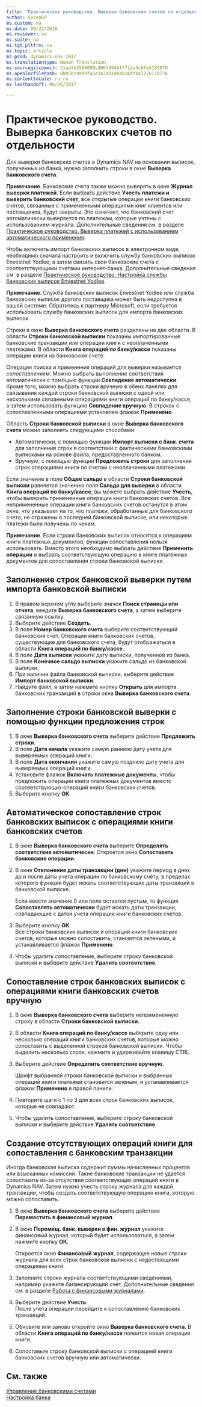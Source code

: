 ```yaml
---
title: "Практическое руководство. Выверка банковских счетов по отдельности"
author: SorenGP
ms.custom: na
ms.date: 09/22/2016
ms.reviewer: na
ms.suite: na
ms.tgt_pltfrm: na
ms.topic: article
ms-prod: dynamics-nav-2017
ms.translationtype: Human Translation
ms.sourcegitcommit: 51adfb3588099c496f0946ff71da5c6fe518f070
ms.openlocfilehash: 8b05bc9d09fa1e1a7a01eb4816ffba727611b776
ms.contentlocale: ru-ru
ms.lasthandoff: 06/26/2017

---
```


# <a name="how-to-reconcile-bank-accounts-separately"></a>Практическое руководство. Выверка банковских счетов по отдельности
Для выверки банковских счетов в Dynamics NAV на основании выписок, полученных из банка, нужно заполнить строки в окне **Выверка банковского счета**.

**Примечание**. Банковские счета также можно выверять в окне **Журнал выверки платежей**. Если выбрать действие **Учесть платежи и выверить банковский счет**, все открытые операции книги банковских счетов, связанные с примененными операциями книг клиентов или поставщиков, будут закрыты. Это означает, что банковский счет автоматически выверяется по платежам, которые учтены с использованием журнала. Дополнительные сведения см. в разделе [Практическое руководство. Выверка платежей с использованием автоматического применения](receivables-how-reconcile-payments-auto-application.md).

Чтобы включить импорт банковских выписок в электронном виде, необходимо сначала настроить и включить службу банковских выписок Envestnet Yodlee, а затем связать свои банковские счета с соответствующими счетами интернет-банка. Дополнительные сведения см. в разделе [Практическое руководство. Настройка службы банковских выписок Envestnet Yodlee](bank-how-setup-bank-statement-service.md).

**Примечание**. Служба банковских выписок Envestnet Yodlee или служба банковских выписок другого поставщика может быть недоступна в вашей системе. Обратитесь к партнеру Microsoft, если требуется использовать службу банковских выписок для импорта банковских выписок.

Строки в окне **Выверка банковского счета** разделены на две области. В области **Строки банковской выписки** показаны импортированные банковские транзакции или операции книги с неоплаченными платежами. В области **Книга операций по банку/кассе** показаны операции книги на банковском счете.

Операция поиска и применения операций для выверки называется *сопоставлением*. Можно выбрать выполнение соответствия автоматически с помощью функции **Совпадение автоматически**. Кроме того, можно выбрать строки вручную в обеих панелях для связывания каждой строки банковской выписки с одной или несколькими связанными операциями книги операций по банку/кассе, а затем использовать функцию **Совпадение вручную**. В строках с сопоставленными операциями установлен флажок **Применено**.

Область **Строки банковской выписки** в окне **Выверка банковского счета** можно заполнять следующими способами:

* Автоматически, с помощью функции **Импорт выписки с банк. счета** для заполнения строк в соответствии с фактическими банковскими выписками на основе файла, предоставленного банком.
* Вручную, с помощью функции **Предложить строки** для заполнения строк операциями книги по счетам с неоплаченными платежами.

Если значение в поле **Общее сальдо** в области **Строки банковской выписки** равняется значению поля **Сальдо для выверки** в области **Книга операций по банку/кассе**, вы можете выбрать действие **Учесть**, чтобы выверить примененные операции книги банковских счетов. Все непримененные операции книги банковских счетов останутся в этом окне, что указывает на то, что платежи, обработанные для банковского счета, не отражены в последней банковской выписке, или некоторые платежи были получены по чекам.

**Примечание**. Если строки банковских выписок относятся к операциям книги платежных документов, функции сопоставления нельзя использовать. Вместо этого необходимо выбрать действие **Применить операции** и выбрать соответствующую операцию в книге платежных документов для сопоставления строки банковской выписки.

## <a name="to-fill-bank-reconciliation-lines-by-importing-a-bank-statement"></a>Заполнение строк банковской выверки путем импорта банковской выписки  
1. В правом верхнем углу выберите значок **Поиск страницы или отчета**, введите **Выверка банковского счета**, а затем выберите связанную ссылку.
2. Выберите действие **Создать**.
3. В поле **Номер банковского счета** выберите соответствующий банковский счет. Операции книги банковских счетов, существующие для банковского счета, будут отображаться в области **Книга операций по банку/кассе**.
4. В поле **Дата выписки** укажите дату выписки, полученной из банка.
5. В поле **Конечное сальдо выписки** укажите сальдо из банковской выписки.
6. При наличии файла банковской выписки, выберите действие **Импорт банковской выписки**.
7. Найдите файл, а затем нажмите кнопку **Открыть** для импорта банковских транзакций в строки окна **Выверка банковского счета**.

## <a name="to-fill-bank-reconciliation-lines-with-the-suggest-lines-function"></a>Заполнение строки банковской выверки с помощью функции предложения строк
1. В окне **Выверка банковского счета** выберите действие **Предложить строки**.
2. В поле **Дата начала** укажите самую раннюю дату учета для выверяемых операций книги.
3. В поле **Дата окончания** укажите самую позднюю дату учета для выверяемых операций книги.
4. Установите флажок **Включать платежные документы**, чтобы предложить операции книги платежных документов вместо соответствующих операций книги банковских счетов.
5. Выберите кнопку **ОК**.

## <a name="to-match-bank-statement-lines-with-bank-account-ledger-entries-automatically"></a>Автоматическое сопоставление строк банковских выписок с операциями книги банковских счетов
1. В окне **Выверка банковского счета** выберите **Определять соответствие автоматически**. Откроется окно **Сопоставить банковские операции**.
2. В окне **Отклонение даты транзакции (дни)** укажите период в днях до и после даты учета операции по банковскому счету, в пределах которого функция будет искать соответствующие даты транзакций в банковской выписке.

    Если ввести значение 0 или поле остается пустым, то функция **Сопоставлять автоматически** будет искать даты транзакции, совпадающие с датой учета операции книги банковских счетов.  
3. Выберите кнопку **ОК**.  
Все строки банковских выписок и операций книги банковских счетов, которые можно сопоставить, становятся зелеными, и устанавливается флажок **Применено**.
4. Чтобы удалить сопоставление, выберите строку банковской выписки и выберите действие **Удалить соответствие**.

## <a name="to-match-bank-statement-lines-with-bank-account-ledger-entries-manually"></a>Сопоставление строк банковских выписок с операциями книги банковских счетов вручную
1. В окне **Выверка банковского счета** выберите непримененную строку в области **Строки банковской выписки**.
2. В области **Книга операций по банку/кассе** выберите одну или несколько операций книги банковских счетов, которые можно сопоставить с выделенной строкой банковской выписки. Чтобы выделить несколько строк, нажмите и удерживайте клавишу CTRL.  
3. Выберите действие **Определить соответствие вручную**.

    Шрифт выбранной строки банковской выписки и выбранных операций книги платежей становится зеленым, и устанавливается флажок **Применено** в правой панели.
4. Повторите шаги с 1 по 3 для всех строк банковских выписок, которые не совпадают.
5. Чтобы удалить сопоставление, выберите строку банковской выписки и выберите действие **Удалить соответствие**.

## <a name="to-create-missing-ledger-entries-to-match-bank-transactions-with"></a>Создание отсутствующих операций книги для сопоставления с банковским транзакции
Иногда банковская выписка содержит суммы начисленных процентов или взысканных комиссий. Такие банковские транзакции не удается сопоставить из-за отсутствия соответствующих операций книги в Dynamics NAV. Затем нужно учесть строку журнала для каждой транзакции, чтобы создать соответствующую операцию книги, которую можно сопоставить.

1. В окне **Выверка банковского счета** выберите действие **Переместить в финансовый журнал**.  
2. В окне **Перемещ. банк. выверки в фин. журнал** укажите финансовый журнал, который будет использоваться, а затем нажмите кнопку **ОК**.

    Откроется окно **Финансовый журнал**, содержащее новые строки журнала для всех строк банковской выписки с недостающими операциями книги.
3. Заполните строки журнала соответствующими сведениями, например укажите балансирующий счет. Дополнительные сведения см. в разделе [Работа с финансовыми журналами](ui-work-general-journals.md).  
4. Выберите действие **Учесть**.  
После учета операции перейдите к сопоставлению банковских транзакций.
5. Обновите или заново откройте окно **Выверка банковского счета**. В области **Книга операций по банку/кассе** появится новая операция книги.
6. Сопоставьте строку банковской выписки с операцией книги банковских счетов вручную или автоматически.

## <a name="see-also"></a>См. также  
[Управление банковскими счетами](bank-manage-bank-accounts.md)  
[Настройка банка](bank-setup-banking.md)


